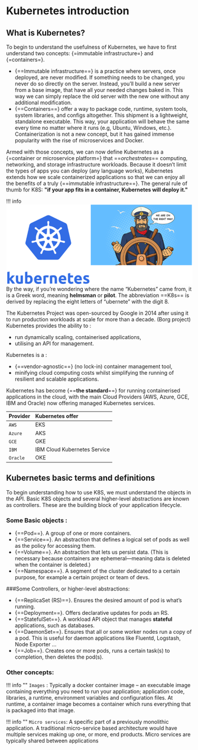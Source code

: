# Kubernetes introduction

## What is Kubernetes?
To begin to understand the usefulness of Kubernetes, we have to first understand two concepts: 
{=immutable infrastructure=} and {=containers=}.

* {==Immutable infrastructure==} is a practice where servers, once deployed, are never modified.
  If something needs to be changed, you never do so directly on the server. 
  Instead, you’ll build a new server from a base image, that have all your needed changes baked in. 
  This way we can simply replace the old server with the new one without any additional modification.
* {==Containers==} offer a way to package code, runtime, system tools, system libraries, and configs altogether.
  This shipment is a lightweight, standalone executable. 
  This way, your application will behave the same every time no matter where it runs (e.g, Ubuntu, Windows, etc.). 
  Containerization is not a new concept, but it has gained immense popularity with the rise of microservices and Docker.

Armed with those concepts, we can now define Kubernetes as a {=container or microservice platform=} 
that ==*orchestrates*== computing, networking, and storage infrastructure workloads. 
Because it doesn’t limit the types of apps you can deploy (any language works), Kubernetes extends how we scale containerized applications 
so that we can enjoy all the benefits of a truly {==immutable infrastructure==}. 
The general rule of thumb for K8S: **"if your app fits in a container, Kubernetes will deploy it."**

!!! info
    ![K8SLogo](./files/kubernetes/k8s_logo.png "K8S Logo")
    By the way, if you’re wondering where the name “Kubernetes” came from, it is a Greek word, 
    meaning **helmsman** or **pilot**. 
    The abbreviation ==K8s== is derived by replacing the eight letters of “ubernete” with the digit 8.

The Kubernetes Project was open-sourced by Google in 2014 after using it to run production workloads at scale for more than a decade. (Borg project) 
Kubernetes provides the ability to :

* run dynamically scaling, containerised applications,
* utilising an API for management. 
  
Kubernetes is a :

* {==vendor-agnostic==} (no lock-in) container management tool, 
* minifying cloud computing costs whilst simplifying the running of resilient and scalable applications.

Kubernetes has become {==**the standard**==} for running containerised applications in the cloud, 
with the main Cloud Providers (AWS, Azure, GCE, IBM and Oracle) now offering managed Kubernetes services.

| Provider    | Kubernetes offer              |
| :---------- | :---------------------------- |
| `AWS`       | EKS  |
| `Azure`     | AKS  |
| `GCE`       | GKE  |
| `IBM`       | IBM Cloud Kubernetes Service  |
| `Oracle`    | OKE  |

## Kubernetes basic terms and definitions
To begin understanding how to use K8S, we must understand the objects in the API. 
Basic K8S objects and several higher-level abstractions are known as controllers. 
These are the building block of your application lifecycle.

### Some Basic objects :

* {==Pod==}. A group of one or more containers.
* {==Service==}. An abstraction that defines a logical set of pods as well as the policy for accessing them.
* {==Volume==}. An abstraction that lets us persist data. (This is necessary because containers are ephemeral—meaning data is deleted when the container is deleted.)
* {==Namespace==}. A segment of the cluster dedicated to a certain purpose, for example a certain project or team of devs.

###Some Controllers, or higher-level abstractions:

* {==ReplicaSet (RS)==}. Ensures the desired amount of pod is what’s running.
* {==Deployment==}. Offers declarative updates for pods an RS.
* {==StatefulSet==}. A workload API object that manages **stateful** applications, such as databases.
* {==DaemonSet==}. Ensures that all or some worker nodes run a copy of a pod. 
                 This is useful for daemon applications like Fluentd, Logstash, Node Exporter ...
* {==Job==}. Creates one or more pods, runs a certain task(s) to completion, then deletes the pod(s).

### Other concepts:

!!! info ""
    `Images` : Typically a docker container image – an executable image containing everything you need to run your application; application code, libraries, a runtime, environment variables and configuration files. 
               At runtime, a container image becomes a container which runs everything that is packaged into that image.

!!! info ""
    `Micro services`: A specific part of a previously monolithic application. A traditional micro-service based architecture would have multiple services making up one, or more, end products. 
                      Micro services are typically shared between applications